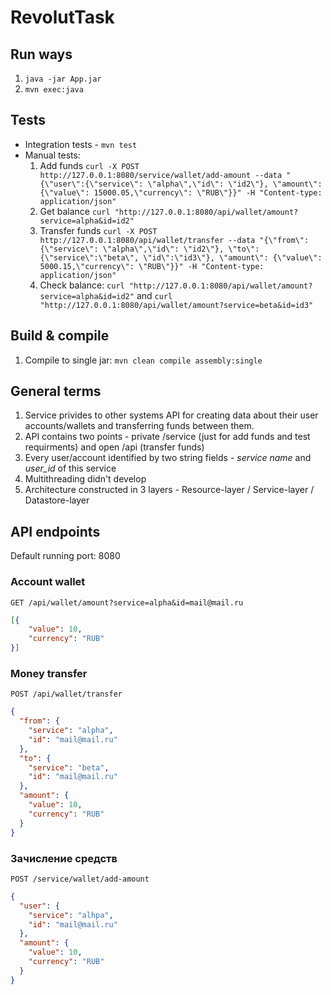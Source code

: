 # RevolutTask

## Run ways
1. `java -jar App.jar`
1. `mvn exec:java`

## Tests
* Integration tests -  `mvn test`
* Manual tests:
  1. Add funds `curl -X POST http://127.0.0.1:8080/service/wallet/add-amount --data "{\"user\":{\"service\": \"alpha\",\"id\": \"id2\"}, \"amount\": {\"value\": 15000.05,\"currency\": \"RUB\"}}" -H "Content-type: application/json"`
  1. Get balance `curl "http://127.0.0.1:8080/api/wallet/amount?service=alpha&id=id2"`
  1. Transfer funds `curl -X POST http://127.0.0.1:8080/api/wallet/transfer --data "{\"from\":{\"service\": \"alpha\",\"id\": \"id2\"}, \"to\":{\"service\":\"beta\", \"id\":\"id3\"}, \"amount\": {\"value\": 5000.15,\"currency\": \"RUB\"}}" -H "Content-type: application/json"`
  1. Check balance: `curl "http://127.0.0.1:8080/api/wallet/amount?service=alpha&id=id2"` and `curl "http://127.0.0.1:8080/api/wallet/amount?service=beta&id=id3"`

## Build & compile
1. Compile to single jar: `mvn clean compile assembly:single`

## General terms

1. Service privides to other systems API for creating data about their user accounts/wallets and transferring funds between them.
1. API contains two points - private /service (just for add funds and test requirments) and open /api (transfer funds)
1. Every user/account identified by two string fields - _service name_ and _user_id_ of this service
1. Multithreading didn't develop
1. Architecture constructed in 3 layers - Resource-layer / Service-layer / Datastore-layer

## API endpoints

Default running port: 8080

### Account wallet
`GET /api/wallet/amount?service=alpha&id=mail@mail.ru`
```json
[{
    "value": 10,
    "currency": "RUB"
}]
```


### Money transfer

`POST /api/wallet/transfer`
```json
{
  "from": {
    "service": "alpha",
    "id": "mail@mail.ru"
  },
  "to": {
    "service": "beta",
    "id": "mail@mail.ru"
  },
  "amount": {
    "value": 10,
    "currency": "RUB"
  }
}
```

### Зачисление средств
`POST /service/wallet/add-amount`
```json
{
  "user": {
    "service": "alhpa",
    "id": "mail@mail.ru"
  },
  "amount": {
    "value": 10,
    "currency": "RUB"
  }
}
```
